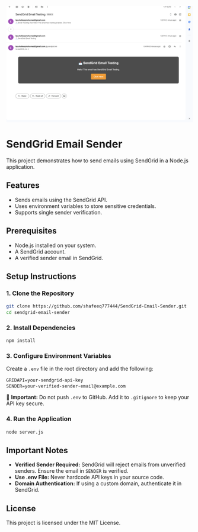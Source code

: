 ![Alt text](screenShot.png)

# SendGrid Email Sender

This project demonstrates how to send emails using SendGrid in a Node.js application.

## Features
- Sends emails using the SendGrid API.
- Uses environment variables to store sensitive credentials.
- Supports single sender verification.

## Prerequisites
- Node.js installed on your system.
- A SendGrid account.
- A verified sender email in SendGrid.

## Setup Instructions
### 1. Clone the Repository
```sh
git clone https://github.com/shafeeq777444/SendGrid-Email-Sender.git
cd sendgrid-email-sender
```

### 2. Install Dependencies
```sh
npm install
```

### 3. Configure Environment Variables
Create a `.env` file in the root directory and add the following:
```
GRIDAPI=your-sendgrid-api-key
SENDER=your-verified-sender-email@example.com
```
🚨 **Important:** Do not push `.env` to GitHub. Add it to `.gitignore` to keep your API key secure.

### 4. Run the Application
```sh
node server.js
```

## Important Notes
- **Verified Sender Required:** SendGrid will reject emails from unverified senders. Ensure the email in `SENDER` is verified.
- **Use .env File:** Never hardcode API keys in your source code.
- **Domain Authentication:** If using a custom domain, authenticate it in SendGrid.

## License
This project is licensed under the MIT License.


